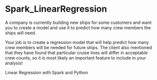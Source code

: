 # Spark_LinearRegression

A company is currently building new ships for some customers and want you to create a model and use it to predict how many crew members the ships will need.</br>

Your job is to create a regression model that will help predict how many crew members will be needed for future ships. The client also mentioned that they have found that particular cruise lines will differ in acceptable crew counts, so it is most likely an important feature to include in your analysis! </br>

Linear Regression with Spark and Python
